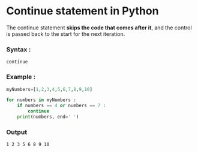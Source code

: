 # Continue statement in Python

The continue statement **skips the code that comes after it**, and the control is passed back to the start for the next iteration.

### Syntax :
```
continue
```

### Example :
```python
myNumbers=[1,2,3,4,5,6,7,8,9,10]

for numbers in myNumbers :
    if numbers == 4 or numbers == 7 :
        continue
    print(numbers, end=' ')
```
### Output 
```
1 2 3 5 6 8 9 10 
```








